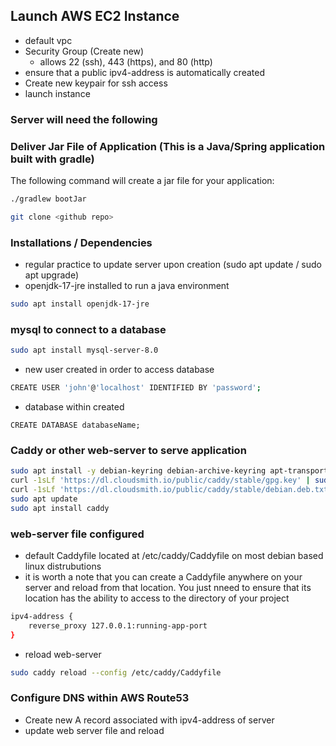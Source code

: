 ## Launch AWS EC2 Instance
- default vpc
- Security Group (Create new)
  - allows 22 (ssh), 443 (https), and 80 (http)
- ensure that a public ipv4-address is automatically created
- Create new keypair for ssh access
- launch instance

### Server will need the following

### Deliver Jar File of Application (This is a Java/Spring application built with gradle)

The following command will create a jar file for your application:

```bash
./gradlew bootJar
```

```bash
git clone <github repo>
```

### Installations / Dependencies

- regular practice to update server upon creation (sudo apt update / sudo apt upgrade)
- openjdk-17-jre installed to run a java environment

```bash
sudo apt install openjdk-17-jre
```

### mysql to connect to a database

```bash
sudo apt install mysql-server-8.0
```

- new user created in order to access database

```bash
CREATE USER 'john'@'localhost' IDENTIFIED BY 'password';
```

- database within created

```mysql
CREATE DATABASE databaseName;
```

### Caddy or other web-server to serve application

```bash
sudo apt install -y debian-keyring debian-archive-keyring apt-transport-https
curl -1sLf 'https://dl.cloudsmith.io/public/caddy/stable/gpg.key' | sudo gpg --dearmor -o /usr/share/keyrings/caddy-stable-archive-keyring.gpg
curl -1sLf 'https://dl.cloudsmith.io/public/caddy/stable/debian.deb.txt' | sudo tee /etc/apt/sources.list.d/caddy-stable.list
sudo apt update
sudo apt install caddy
```

### web-server file configured
  - default Caddyfile located at /etc/caddy/Caddyfile on most debian based linux distrubutions
  - it is worth a note that you can create a Caddyfile anywhere on your server and reload from that location. You just nneed to ensure that its location has the ability to access to the directory of your project

  ```bash
  ipv4-address {
      reverse_proxy 127.0.0.1:running-app-port
  }
  ```

  - reload web-server
  ```bash
  sudo caddy reload --config /etc/caddy/Caddyfile
  ```

### Configure DNS within AWS Route53

- Create new A record associated with ipv4-address of server
- update web server file and reload